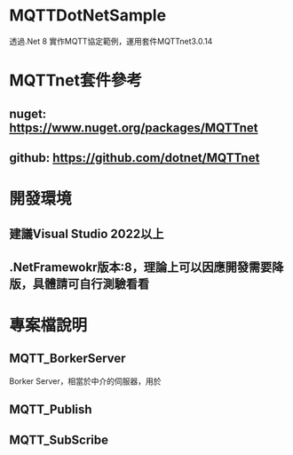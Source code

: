 # MQTTDotNetSample
透過.Net 8 實作MQTT協定範例，運用套件MQTTnet3.0.14

# MQTTnet套件參考
## nuget: https://www.nuget.org/packages/MQTTnet
## github: https://github.com/dotnet/MQTTnet

# 開發環境
## 建議Visual Studio 2022以上
## .NetFramewokr版本:8，理論上可以因應開發需要降版，具體請可自行測驗看看

# 專案檔說明
## MQTT_BorkerServer
Borker Server，相當於中介的伺服器，用於

## MQTT_Publish
## MQTT_SubScribe